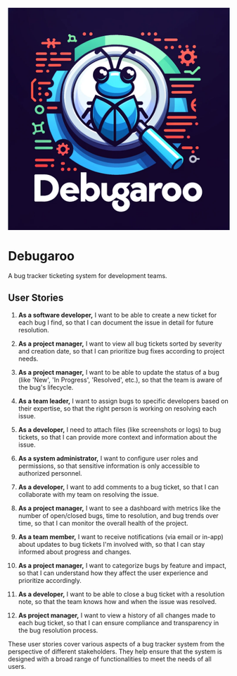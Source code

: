 ![Logo](https://github.com/asaduakas/Debugaroo/blob/4733a5ff2fe6abe60e78af0b16ce67fd37796cb8/Debugaroo/logo.png)
# Debugaroo
A bug tracker ticketing system for development teams.

## User Stories

1. **As a software developer,** I want to be able to create a new ticket for each bug I find, so that I can document the issue in detail for future resolution.

2. **As a project manager,** I want to view all bug tickets sorted by severity and creation date, so that I can prioritize bug fixes according to project needs.

3. **As a project manager,** I want to be able to update the status of a bug (like 'New', 'In Progress', 'Resolved', etc.), so that the team is aware of the bug's lifecycle.

4. **As a team leader,** I want to assign bugs to specific developers based on their expertise, so that the right person is working on resolving each issue.

5. **As a developer,** I need to attach files (like screenshots or logs) to bug tickets, so that I can provide more context and information about the issue.

6. **As a system administrator,** I want to configure user roles and permissions, so that sensitive information is only accessible to authorized personnel.

7. **As a developer,** I want to add comments to a bug ticket, so that I can collaborate with my team on resolving the issue.

8. **As a project manager,** I want to see a dashboard with metrics like the number of open/closed bugs, time to resolution, and bug trends over time, so that I can monitor the overall health of the project.

9. **As a team member,** I want to receive notifications (via email or in-app) about updates to bug tickets I'm involved with, so that I can stay informed about progress and changes.

10. **As a project manager,** I want to categorize bugs by feature and impact, so that I can understand how they affect the user experience and prioritize accordingly.

11. **As a developer,** I want to be able to close a bug ticket with a resolution note, so that the team knows how and when the issue was resolved.

12. **As project manager,** I want to view a history of all changes made to each bug ticket, so that I can ensure compliance and transparency in the bug resolution process.

These user stories cover various aspects of a bug tracker system from the perspective of different stakeholders. They help ensure that the system is designed with a broad range of functionalities to meet the needs of all users.
